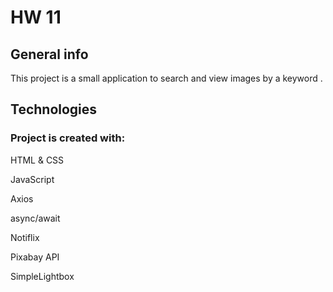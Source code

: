 # HW 11

## General info
This project is a small application to search and view images by a keyword .

## Technologies
### Project is created with:

HTML & CSS

JavaScript

Axios

async/await

Notiflix

Pixabay API

SimpleLightbox
